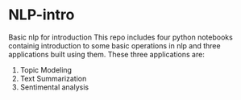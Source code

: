 # NLP-intro
Basic nlp for introduction
This repo includes four python notebooks containig introduction to some basic operations in nlp and three applications built using them.
These three applications are:
1. Topic Modeling
2. Text Summarization
3. Sentimental analysis
